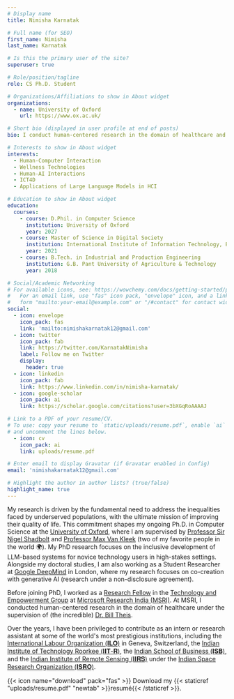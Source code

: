 ```yaml
---
# Display name
title: Nimisha Karnatak

# Full name (for SEO)
first_name: Nimisha
last_name: Karnatak

# Is this the primary user of the site?
superuser: true

# Role/position/tagline
role: CS Ph.D. Student

# Organizations/Affiliations to show in About widget
organizations:
  - name: University of Oxford
    url: https://www.ox.ac.uk/

# Short bio (displayed in user profile at end of posts)
bio: I conduct human-centered research in the domain of healthcare and accessibility.

# Interests to show in About widget
interests:
  - Human-Computer Interaction
  - Wellness Technologies
  - Human-AI Interactions
  - ICT4D
  - Applications of Large Language Models in HCI

# Education to show in About widget
education:
  courses:
    - course: D.Phil. in Computer Science
      institution: University of Oxford
      year: 2027
    - course: Master of Science in Digital Society
      institution: International Institute of Information Technology, Bangalore
      year: 2021
    - course: B.Tech. in Industrial and Production Engineering
      institution: G.B. Pant University of Agriculture & Technology
      year: 2018

# Social/Academic Networking
# For available icons, see: https://wowchemy.com/docs/getting-started/page-builder/#icons
#   For an email link, use "fas" icon pack, "envelope" icon, and a link in the
#   form "mailto:your-email@example.com" or "/#contact" for contact widget.
social:
  - icon: envelope
    icon_pack: fas
    link: 'mailto:nimishakarnatak12@gmail.com'
  - icon: twitter
    icon_pack: fab
    link: https://twitter.com/KarnatakNimisha
    label: Follow me on Twitter
    display:
      header: true
  - icon: linkedin
    icon_pack: fab
    link: https://www.linkedin.com/in/nimisha-karnatak/
  - icon: google-scholar
    icon_pack: ai
    link: https://scholar.google.com/citations?user=3bXGqRoAAAAJ

# Link to a PDF of your resume/CV.
# To use: copy your resume to `static/uploads/resume.pdf`, enable `ai` icons in `params.yaml`,
# and uncomment the lines below.
  - icon: cv
    icon_pack: ai
    link: uploads/resume.pdf

# Enter email to display Gravatar (if Gravatar enabled in Config)
email: 'nimishakarnatak12@gmail.com'

# Highlight the author in author lists? (true/false)
highlight_name: true
---
```


My research is driven by the fundamental need to address the inequalities faced by underserved populations, with the ultimate mission of improving their quality of life. This commitment shapes my ongoing Ph.D. in Computer Science at the [University of Oxford](https://www.ox.ac.uk/), where I am supervised by [Professor Sir Nigel Shadbolt](https://en.wikipedia.org/wiki/Nigel_Shadbolt) and [Professor Max Van Kleek](https://www.cs.ox.ac.uk/people/max.vankleek/) (two of my favorite people in the world 🌍). My PhD research focuses on the inclusive development of LLM-based systems for novice technology users in high-stakes settings. Alongside my doctoral studies, I am also working as a Student Researcher at [Google DeepMind](https://deepmind.google/) in London, where my research focuses on co-creation with generative AI (research under a non-disclosure agreement).

Before joining PhD, I worked as a [Research Fellow](https://www.microsoft.com/en-us/research/academic-program/research-fellows-program-at-microsoft-research-india/) in the [Technology and Empowerment Group](https://www.microsoft.com/en-us/research/theme/technology-and-empowerment/) at [Microsoft Research India (MSRI)](https://www.microsoft.com/en-us/research/lab/microsoft-research-india/). At MSRI, I conducted human-centered research in the domain of healthcare under the supervision of (the incredible) [Dr. Bill Theis](https://en.wikipedia.org/wiki/Bill_Thies).

Over the years, I have been privileged to contribute as an intern or research assistant at some of the world's most prestigious institutions, including the [International Labour Organization (𝐈𝐋𝐎)](https://www.ilo.org/) in Geneva, Switzerland, the [Indian Institute of Technology Roorkee (𝐈𝐈𝐓-𝐑)](https://www.iitr.ac.in/), the [Indian School of Business (𝐈𝐒𝐁)](https://www.isb.edu/en.html), and the [Indian Institute of Remote Sensing (𝐈𝐈𝐑𝐒)](https://www.iirs.gov.in/) under the [Indian Space Research Organization (𝐈𝐒𝐑𝐎)](https://www.isro.gov.in/).

{{< icon name="download" pack="fas" >}} Download my {{< staticref "uploads/resume.pdf" "newtab" >}}resumé{{< /staticref >}}.
